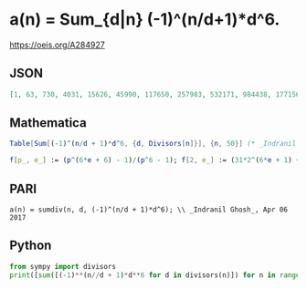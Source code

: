 # a\(n\) \= Sum\_\{d\|n\} \(\-1\)^\(n/d\+1\)\*d^6\.
https://oeis.org/A284927
## JSON
```JSON
[1, 63, 730, 4031, 15626, 45990, 117650, 257983, 532171, 984438, 1771562, 2942630, 4826810, 7411950, 11406980, 16510911, 24137570, 33526773, 47045882, 62988406, 85884500, 111608406, 148035890, 188327590, 244156251, 304089030, 387952660, 474247150, 594823322]
```
## Mathematica
```Mathematica
Table[Sum[(-1)^(n/d + 1)*d^6, {d, Divisors[n]}], {n, 50}] (* _Indranil Ghosh_, Apr 06 2017 *)
```
```Mathematica
f[p_, e_] := (p^(6*e + 6) - 1)/(p^6 - 1); f[2, e_] := (31*2^(6*e + 1) + 1)/63; a[1] = 1; a[n_] := Times @@ f @@@ FactorInteger[n]; Array[a, 50] (* _Amiram Eldar_, Nov 11 2022 *)
```
## PARI
```PARI
a(n) = sumdiv(n, d, (-1)^(n/d + 1)*d^6); \\ _Indranil Ghosh_, Apr 06 2017
```
## Python
```Python
from sympy import divisors
print([sum([(-1)**(n//d + 1)*d**6 for d in divisors(n)]) for n in range(1, 51)]) # _Indranil Ghosh_, Apr 06 2017
```
